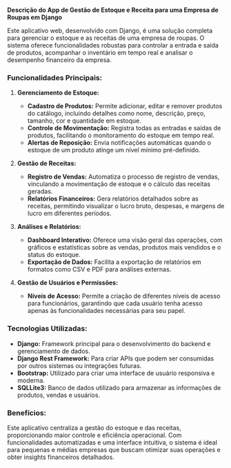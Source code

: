 **Descrição do App de Gestão de Estoque e Receita para uma Empresa de Roupas em Django**

Este aplicativo web, desenvolvido com Django, é uma solução completa para gerenciar o estoque e as receitas de uma empresa de roupas. O sistema oferece funcionalidades robustas para controlar a entrada e saída de produtos, acompanhar o inventário em tempo real e analisar o desempenho financeiro da empresa.

### Funcionalidades Principais:

1. **Gerenciamento de Estoque:**
   - **Cadastro de Produtos:** Permite adicionar, editar e remover produtos do catálogo, incluindo detalhes como nome, descrição, preço, tamanho, cor e quantidade em estoque.
   - **Controle de Movimentação:** Registra todas as entradas e saídas de produtos, facilitando o monitoramento do estoque em tempo real.
   - **Alertas de Reposição:** Envia notificações automáticas quando o estoque de um produto atinge um nível mínimo pré-definido.

2. **Gestão de Receitas:**
   - **Registro de Vendas:** Automatiza o processo de registro de vendas, vinculando a movimentação de estoque e o cálculo das receitas geradas.
   - **Relatórios Financeiros:** Gera relatórios detalhados sobre as receitas, permitindo visualizar o lucro bruto, despesas, e margens de lucro em diferentes períodos.

3. **Análises e Relatórios:**
   - **Dashboard Interativo:** Oferece uma visão geral das operações, com gráficos e estatísticas sobre as vendas, produtos mais vendidos e o status do estoque.
   - **Exportação de Dados:** Facilita a exportação de relatórios em formatos como CSV e PDF para análises externas.

4. **Gestão de Usuários e Permissões:**
   - **Níveis de Acesso:** Permite a criação de diferentes níveis de acesso para funcionários, garantindo que cada usuário tenha acesso apenas às funcionalidades necessárias para seu papel.

### Tecnologias Utilizadas:
- **Django:** Framework principal para o desenvolvimento do backend e gerenciamento de dados.
- **Django Rest Framework:** Para criar APIs que podem ser consumidas por outros sistemas ou integrações futuras.
- **Bootstrap:** Utilizado para criar uma interface de usuário responsiva e moderna.
- **SQLLite3:** Banco de dados utilizado para armazenar as informações de produtos, vendas e usuários.

### Benefícios:
Este aplicativo centraliza a gestão do estoque e das receitas, proporcionando maior controle e eficiência operacional. Com funcionalidades automatizadas e uma interface intuitiva, o sistema é ideal para pequenas e médias empresas que buscam otimizar suas operações e obter insights financeiros detalhados.
